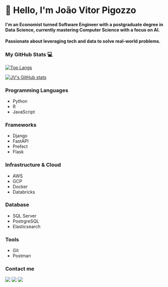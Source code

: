 # 👋 Hello, I'm João Vitor Pigozzo

#### I'm an Economist turned Software Engineer with a postgraduate degree in Data Science, currently mastering Computer Science with a focus on AI.
#### Passionate about leveraging tech and data to solve real-world problems.

### My GitHub Stats 💻

[![Top Langs](https://github-readme-stats.vercel.app/api/top-langs/?username=jvpigozzo&hide=java,html,css&theme=dracula)](https://github.com/anuraghazra/github-readme-stats)

[![JV's GitHub stats](https://github-readme-stats.vercel.app/api?username=jvpigozzo&theme=dracula)](https://github.com/anuraghazra/github-readme-stats)

### Programming Languages
- Python
- R
- JavaScript

### Frameworks
- Django
- FastAPI
- Prefect
- Flask

### Infrastructure & Cloud
- AWS
- GCP
- Docker
- Databricks

### Database
- SQL Server
- PostrgreSQL
- Elasticsearch
  
### Tools
- Git
- Postman

### Contact me
<div>
<a href="https://www.linkedin.com/in/joao-pigozzo/" target="_blank"><img src="https://img.shields.io/badge/-LinkedIn-%230077B5?style=for-the-badge&logo=linkedin&logoColor=white" target="_blank"></a>
<a href = "mailto:jvpigozzo@gmail.com"><img src="https://img.shields.io/badge/-Gmail-%23333?style=for-the-badge&logo=gmail&logoColor=white" target="_blank"></a>
<a href="https://medium.com/@jvpigozzo" target="_blank"><img src="https://img.shields.io/badge/Medium-12100E?style=for-the-badge&logo=medium&logoColor=white" target="_blank"></a>
